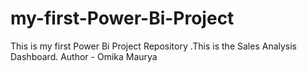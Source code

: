# my-first-Power-Bi-Project
This is my first Power Bi Project Repository .This is the Sales Analysis Dashboard.
Author - Omika Maurya
